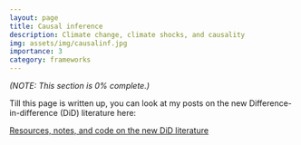 ```yaml
---
layout: page
title: Causal inference
description: Climate change, climate shocks, and causality
img: assets/img/causalinf.jpg
importance: 3
category: frameworks
---
```


<i>(NOTE: This section is 0% complete.)</i>


Till this page is written up, you can look at my posts on the new Difference-in-difference (DiD) literature here:

<a href="https://asjadnaqvi.github.io/DiD/">Resources, notes, and code on the new DiD literature</a>
